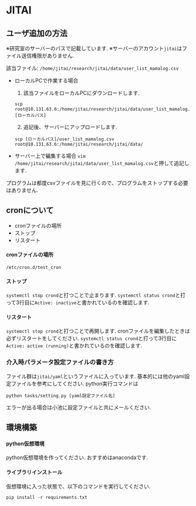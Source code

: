 # JITAI


## ユーザ追加の方法
※研究室のサーバーのパスで記載しています. 
※サーバーのアカウント`jitai`はファイル送信権限がありません.

該当ファイル: `/home/jitai/research/jitai/data/user_list_mamalog.csv`
- ローカルPCで作業する場合

    1. 該当ファイルをローカルPCにダウンロードします.
    ```
    scp root@10.131.63.6:/home/jitai/research/jitai/data/user_list_mamalog.csv [ローカルパス]
    ```
    2. 追記後、サーバーにアップロードします.
    ```
    scp [ローカルパス]/user_list_mamalog.csv root@10.131.63.6:/home/jitai/research/jitai/data/
    ```
    
- サーバー上で編集する場合 
    `vim /home/jitai/research/jitai/data/user_list_mamalog.csv`と押して追記します.
    
プログラムは都度csvファイルを見に行くので、プログラムをストップする必要はありません.

## cronについて
- cronファイルの場所
- ストップ
- リスタート

#### cronファイルの場所
`/etc/cron.d/test_cron`

#### ストップ
`systemctl stop crond`と打つことで止まります.
`systemctl status crond`と打って3行目に`Active: inactive`と書かれているのを確認します.

#### リスタート
`systemctl stop crond`と打つことで再開します.
cronファイルを編集したときは必ずリスタートをしてください.
`systemctl status crond`と打って3行目に`Active: active (running)`と書かれているのを確認します.


### 介入時パラメータ設定ファイルの書き方
ファイル群は`jitai/yaml`というファイルに入っています.
基本的には他のyaml設定ファイルを参考にしてください. 
python実行コマンドは
```
python tasks/setting.py [yaml設定ファイル名]
```

エラーが出る場合は小池に設定ファイルと共にメールください.

## 環境構築

#### python仮想環境
python仮想環境を作ってください.
おすすめはanacondaです.

#### ライブラリインストール
仮想環境に入った状態で、以下のコマンドを実行してください.

```pip install -r requirements.txt```
